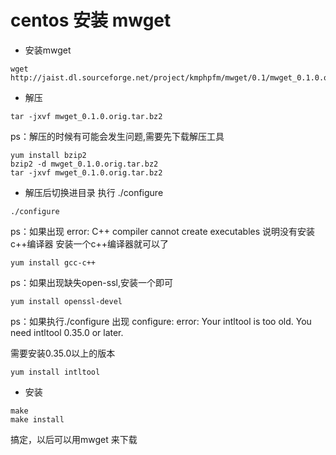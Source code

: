# centos 安装 mwget

+ 安装mwget

```shell
wget http://jaist.dl.sourceforge.net/project/kmphpfm/mwget/0.1/mwget_0.1.0.orig.tar.bz2
```

+ 解压

```shell
tar -jxvf mwget_0.1.0.orig.tar.bz2
```

ps：解压的时候有可能会发生问题,需要先下载解压工具

```shell
yum install bzip2
bzip2 -d mwget_0.1.0.orig.tar.bz2
tar -jxvf mwget_0.1.0.orig.tar.bz2
```

+ 解压后切换进目录 执行 ./configure

```shell
./configure
```

ps：如果出现 error: C++ compiler cannot create executables 说明没有安装c++编译器 安装一个c++编译器就可以了

```shell
yum install gcc-c++
```

ps：如果出现缺失open-ssl,安装一个即可

```
yum install openssl-devel
```

ps：如果执行./configure 出现 configure: error: Your intltool is too old. You need intltool 0.35.0 or later.

需要安装0.35.0以上的版本

```
yum install intltool
```

+ 安装

```
make
make install
```

搞定，以后可以用mwget 来下载

